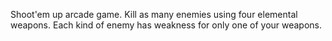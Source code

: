 Shoot'em up arcade game. Kill as many enemies using four elemental weapons. Each kind of enemy has weakness for only one of your weapons.